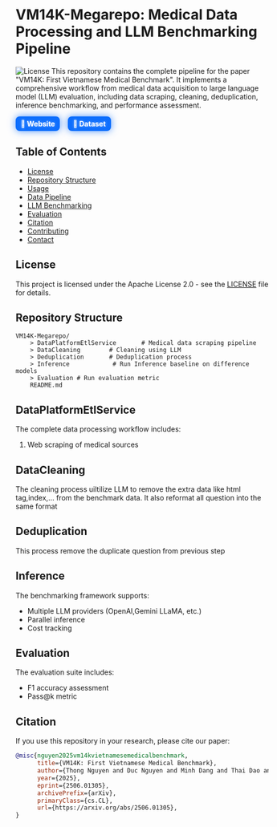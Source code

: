# VM14K-Megarepo: Medical Data Processing and LLM Benchmarking Pipeline
![License](https://img.shields.io/badge/License-Apache_2.0-blue.svg)
This repository contains the complete pipeline for the paper "VM14K: First Vietnamese Medical Benchmark". It implements a comprehensive workflow from medical data acquisition to large language model (LLM) evaluation, including data scraping, cleaning, deduplication, inference benchmarking, and performance assessment. 

<a href="https://venera-ai.github.io/VM14K/" target="_blank" style="display: inline-block; padding: 6px 10px; background-color: #0d6efd; color: white; text-decoration: none; border-radius: 8px; font-weight: bold; text-shadow: 0 0 5px rgba(255,255,255,0.5); box-shadow: 0 0 15px rgba(13, 110, 253, 0.7);">🌟 Website</a>
&nbsp;&nbsp;
<a href="https://huggingface.co/datasets/venera-ai/VietnameseMedBench/" target="_blank" style="display: inline-block; padding: 6px 10px; background-color: #0d6efd; color: white; text-decoration: none; border-radius: 8px; font-weight: bold; text-shadow: 0 0 5px rgba(255,255,255,0.5); box-shadow: 0 0 15px rgba(13, 110, 253, 0.7);">💎 Dataset</a>
## Table of Contents
- [License](#license)
- [Repository Structure](#repository-structure)
- [Usage](#usage)
- [Data Pipeline](#data-pipeline)
- [LLM Benchmarking](#llm-benchmarking)
- [Evaluation](#evaluation)
- [Citation](#citation)
- [Contributing](#contributing)
- [Contact](#contact)
## License
This project is licensed under the Apache License 2.0 - see the [LICENSE](LICENSE.md) file for details.
## Repository Structure
```
VM14K-Megarepo/
    > DataPlatformEtlService       # Medical data scraping pipeline
    > DataCleaning        # Cleaning using LLM
    > Deduplication       # Deduplication process
    > Inference            # Run Inference baseline on difference models
    > Evaluation # Run evaluation metric 
    README.md
```
## DataPlatformEtlService
The complete data processing workflow includes:
1. Web scraping of medical sources

## DataCleaning 
The cleaning process uiltilize LLM to remove the extra data like html tag,index,... from the benchmark data. It also reformat all question into the same format
## Deduplication
This process remove the duplicate question from previous step
## Inference
The benchmarking framework supports:
- Multiple LLM providers (OpenAI,Gemini LLaMA, etc.)
- Parallel inference
- Cost tracking
## Evaluation
The evaluation suite includes:
- F1 accuracy assessment
- Pass@k metric
 ## Citation
If you use this repository in your research, please cite our paper:
```bibtex
@misc{nguyen2025vm14kvietnamesemedicalbenchmark,
      title={VM14K: First Vietnamese Medical Benchmark}, 
      author={Thong Nguyen and Duc Nguyen and Minh Dang and Thai Dao and Long Nguyen and Quan H. Nguyen and Dat Nguyen and Kien Tran and Minh Tran},
      year={2025},
      eprint={2506.01305},
      archivePrefix={arXiv},
      primaryClass={cs.CL},
      url={https://arxiv.org/abs/2506.01305}, 
}
``` 
<!-- ## Contributing
Contributions are welcome. Please open an issue first to discuss proposed changes. -->
<!-- ## Contact
For questions about this repository, please contact:
- [Your Name] (your.email@institution.edu)
- [Co-author Name] (coauthor.email@institution.edu) -->
